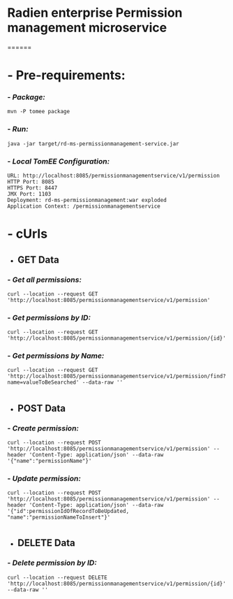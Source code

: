 # Radien enterprise Permission management microservice
======

# - Pre-requirements:

### - ___Package:___
    mvn -P tomee package

### - ___Run:___
    java -jar target/rd-ms-permissionmanagement-service.jar

### - ___Local TomEE Configuration:___
    URL: http://localhost:8085/permissionmanagementservice/v1/permission
    HTTP Port: 8085
    HTTPS Port: 8447
    JMX Port: 1103
    Deployment: rd-ms-permissionmanagement:war exploded
    Application Context: /permissionmanagementservice

#
# - cUrls

* GET Data
  ------
### - ___Get all permissions:___
    curl --location --request GET 'http://localhost:8085/permissionmanagementservice/v1/permission'
### - ___Get permissions by ID:___
    curl --location --request GET 'http://localhost:8085/permissionmanagementservice/v1/permission/{id}'
### - ___Get permissions by Name:___
    curl --location --request GET 'http://localhost:8085/permissionmanagementservice/v1/permission/find?name=valueToBeSearched' --data-raw ''
#
* POST Data
  ------
### - ___Create permission:___
    curl --location --request POST 'http://localhost:8085/permissionmanagementservice/v1/permission' --header 'Content-Type: application/json' --data-raw '{"name":"permissionName"}'

### - ___Update permission:___
    curl --location --request POST 'http://localhost:8085/permissionmanagementservice/v1/permission' --header 'Content-Type: application/json' --data-raw '{"id":permissionIdOfRecordToBeUpdated, "name":"permissionNameToInsert"}'
#
* DELETE Data
  ------
### - ___Delete permission by ID:___
    curl --location --request DELETE 'http://localhost:8085/permissionmanagementservice/v1/permission/{id}' --data-raw ''


